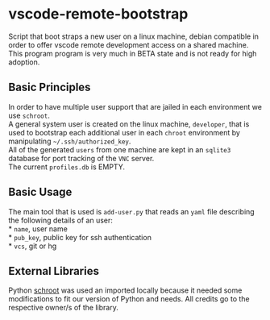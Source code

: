 # vscode-remote-bootstrap #

Script that boot straps a new user on a linux machine, debian compatible in order
to offer vscode remote development access on a shared machine.<br />
This program program is very much in BETA state and is not ready for high adoption.

## Basic Principles ##
In order to have multiple user support that are jailed in each environment we use `schroot`.<br />
A general system user is created on the linux machine, `developer`, that is used to bootstrap each additional user in each `chroot` environment by manipulating `~/.ssh/authorized_key`. <br />
All of the generated `users` from one machine are kept in an `sqlite3` database for port tracking of the `VNC` server.<br />
The current `profiles.db` is EMPTY.


## Basic Usage ##
The main tool that is used is `add-user.py` that reads an `yaml` file describing the following details of an user:<br />
    * `name`, user name <br />
    * `pub_key`, public key for ssh authentication <br />
    * `vcs`, git or hg

## External Libraries ##
Python [schroot](https://pypi.org/project/schroot/) was used an imported locally because it needed some modifications to fit our version of Python and needs. All credits go to the respective owner/s of the library.
